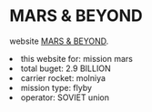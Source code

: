 # MARS & BEYOND

website [MARS & BEYOND](https://assignment-8-react.netlify.app/).


<li>this website for: mission mars</li>
<li>total buget: 2.9 BILLION</li>
<li>carrier rocket: molniya</li>
<li>mission type: flyby</li>
<li>operator: SOVIET union</li>
